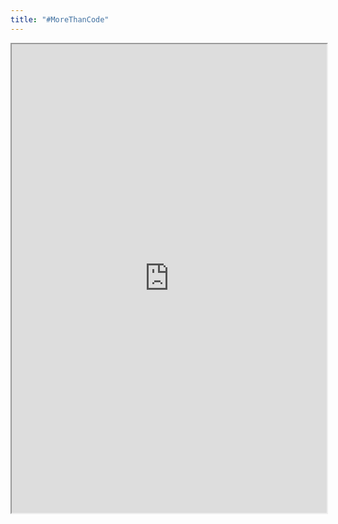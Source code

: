 ```yaml
---
title: "#MoreThanCode"
---
```



<iframe height="750" width="100%" src="https://ewelton.github.io/ktest/wiki.html##MoreThanCode"></iframe>
